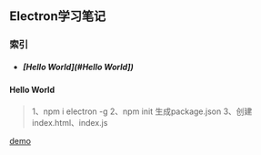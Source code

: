 ## Electron学习笔记

### 索引

* ##### [Hello World](#Hello World])

#### <a id="Hello World"></a>Hello World

> 1、npm i electron -g 
> 2、npm init 生成package.json
> 3、创建index.html、index.js

[demo]()
